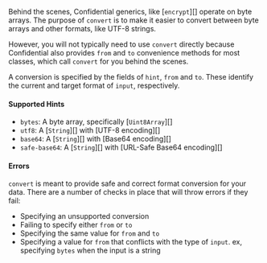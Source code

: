 Behind the scenes, Confidential generics, like [`encrypt`][] operate on byte arrays. The purpose of `convert` is to make it easier to convert between byte arrays and other formats, like UTF-8 strings.

However, you will not typically need to use `convert` directly because Confidential also provides `from` and `to` convenience methods for most classes, which call `convert` for you behind the scenes.

A conversion is specified by the fields of `hint`, `from` and `to`. These identify the current and target format of `input`, respectively.

#### Supported Hints

- `bytes`: A byte array, specifically [`Uint8Array`][]
- `utf8`: A [`String`][] with [UTF-8 encoding][]
- `base64`: A [`String`][] with [Base64 encoding][]
- `safe-base64`: A [`String`][] with [URL-Safe Base64 encoding][]

#### Errors

`convert` is meant to provide safe and correct format conversion for your data.  There are a number of checks in place that will throw errors if they fail:
- Specifying an unsupported conversion
- Failing to specify either `from` or `to`
- Specifying the same value for `from` and `to`
- Specifying a value for `from` that conflicts with the type of `input`. ex, specifying `bytes` when the input is a string
